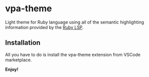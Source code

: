 # vpa-theme

Light theme for Ruby language using all of the semantic highlighting information provided by the [Ruby LSP](https://github.com/Shopify/ruby-lsp).

## Installation

All you have to do is install the vpa-theme extension from VSCode marketplace.

**Enjoy!**
